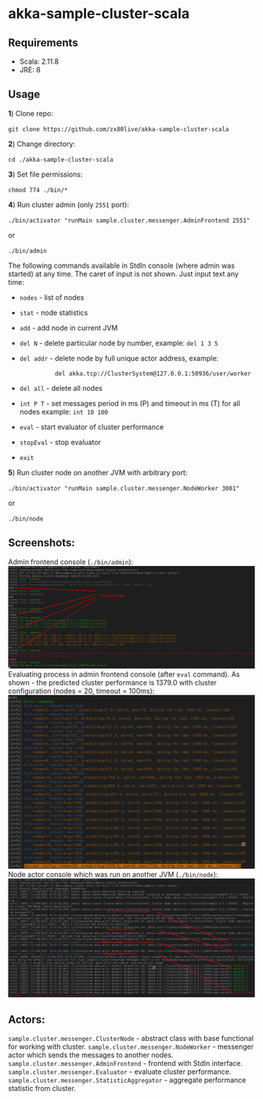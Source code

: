 akka-sample-cluster-scala
==============================================================

Requirements
-----------------------------
- Scala: 2.11.8
- JRE:   8

Usage
-----------------------------

**1**) Clone repo:

`git clone https://github.com/zx80live/akka-sample-cluster-scala`

**2**) Change directory:

`cd ./akka-sample-cluster-scala`

**3**) Set file permissions:

`chmod 774 ./bin/*`

**4**) Run cluster admin (only `2551` port):

`./bin/activator "runMain sample.cluster.messenger.AdminFrontend 2551"`

or

`./bin/admin`

The following commands available in StdIn console (where admin was started) at any time. 
The caret of input is not shown. Just input text any time:

 * `nodes`     - list of nodes
    
 * `stat`      - node statistics
    
 * `add`       - add node in current JVM
    
 * `del N`     - delete particular node by number, 
                 example: `del 1 3 5`
                          
 * `del addr`  - delete node by full unique actor address, example:
                 
                 del akka.tcp://ClusterSystem@127.0.0.1:50936/user/worker
                          
 * `del all`   - delete all nodes

 * `int P T`   - set messages period in ms (P) and timeout in ms (T) for all nodes
                 example: `int 10 100`
                          
 * `eval`      - start evaluator of cluster performance
    
 * `stopEval`  - stop evaluator
                         
 * `exit`


**5**) Run cluster node on another JVM with arbitrary port:

`./bin/activator "runMain sample.cluster.messenger.NodeWorker 3001"`

or

`./bin/node`

Screenshots:
------------

Admin frontend console (`./bin/admin`):
![picture alt](https://raw.githubusercontent.com/zx80live/zx80live.github.io/master/img/s1.png "Admin frontend console")
Evaluating process in admin frontend console (after `eval` command). As shown - the predicted cluster performance is 1379.0 with cluster configuration (nodes = 20, timeout = 100ms):
![picture alt](https://raw.githubusercontent.com/zx80live/zx80live.github.io/master/img/s2.png "Evaluating process in admin frontend console")
Node actor console which was run on another JVM (`./bin/node`):
![picture alt](https://raw.githubusercontent.com/zx80live/zx80live.github.io/master/img/s3.png "Node actor console")

Actors:
-------
`sample.cluster.messenger.ClusterNode` - abstract class with base functional for working with cluster.
`sample.cluster.messenger.NodeWorker` - messenger actor which sends the messages to another nodes.
`sample.cluster.messenger.AdminFrontend` - frontend with StdIn interface.
`sample.cluster.messenger.Evaluator` - evaluate cluster performance.
`sample.cluster.messenger.StatisticAggregator` - aggregate performance statistic from cluster.